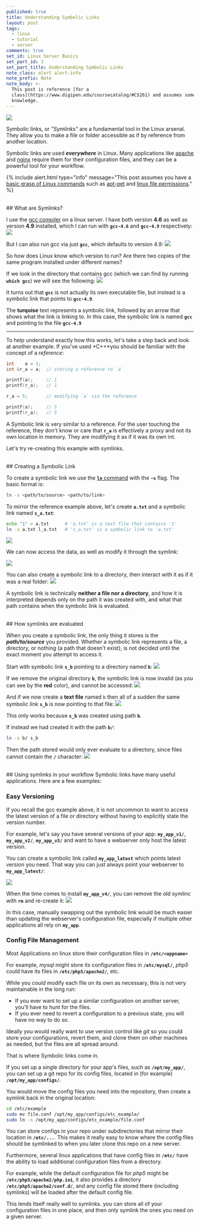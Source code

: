 ```yaml
---
published: true
title: Understanding Symbolic Links
layout: post
tags:
  - linux
  - tutorial
  - server
comments: true
set_id: Linux Server Basics
set_part_id: 3
set_part_title: Understanding Symbolic Links
note_class: alert alert-info
note_prefix: Note
note_body: >-
  This post is reference [for a
  class](https://www.digipen.edu/coursecatalog/#CS261) and assumes some prior
  knowledge.
---
```



![](http://i.imgur.com/IKCybXy.png)

Symbolic links, or *"Symlinks"* are a fundamental tool in the Linux arsenal. They allow you to make a file or folder accessible as if by reference from another location.

Symbolic links are used ***everywhere*** in Linux. Many applications like [apache](https://httpd.apache.org/) and [nginx](https://www.nginx.com/resources/wiki/) require them for their configuration files, and they can be a powerful tool for your workflow.

{% include alert.html type="info" message="This post assumes you have a [basic grasp of Linux commands](http://linuxcommand.org/learning_the_shell.php) such as [apt-get](https://help.ubuntu.com/community/AptGet/Howto) and [linux file permissions](https://help.ubuntu.com/community/FilePermissions)." %}

<!-- more -->


<br />
## What are Symlinks?

I use the [gcc compiler](http://pages.cs.wisc.edu/~beechung/ref/gcc-intro.html) on a linux server. I have both version **4.6** as well as version **4.9** installed, which I can run with **`gcc-4.6`** and **`gcc-4.9`** respectively:
![](https://i.imgur.com/JrL2EYB.png)

But I can also run gcc via just **`gcc`**, which defaults to version 4.9:
![](https://i.imgur.com/00jrgJB.png)

So how does Linux know which version to run? Are there two copies of the same program installed under different names?

If we look in the directory that contains gcc (which we can find by running **`which gcc`**) we will see the following:
![](https://i.imgur.com/JVSc2zr.png)

It turns out that **`gcc`** is not actually its own executable file, but instead is a symbolic link that points to **`gcc-4.9`**.  

The **turqoise** text represents a symbolic link, followed by an arrow that shows what the link is linking to. In this case, the symbolic link is named **`gcc`** and pointing to the file **`gcc-4.9`**

------

To help understand exactly how this works, let's take a step back and look at another example. If you've used *C++*you should be familiar with the concept of a *reference*:


```c++
int    a = 1;
int &r_a = a;  // storing a reference to `a`

printf(a);     // 1
printf(r_a);   // 1

r_a = 5;       // modifying `a` via the reference

printf(a);     // 5
printf(r_a);   // 5
```

A Symbolic link is very similar to a reference. For the user touching the reference, they don't know or care that **`r_a`** is effectively a proxy and not its own location in memory. They are modifying it as if it was its own int.

Let's try re-creating this example with symlinks.

<br />
## Creating a Symbolic Link

To create a symbolic link we use the [**`ln`** command](https://en.wikipedia.org/wiki/Ln_(Unix) ) with the **`-s`** flag. The basic format is:

```bash
ln -s <path/to/source> <path/to/link>
```

To mirror the reference example above, let's create **`a.txt`** and a symbolic link named **`s_a.txt`**:

```bash
echo "1" > a.txt      # 'a.txt' is a text file that contains '1'
ln -s a.txt l_a.txt   # 's_a.txt' is a symbolic link to 'a.txt'
```

![](https://i.imgur.com/G4ROeXb.png)

We can now access the data, as well as modify it through the symlink:

![](https://i.imgur.com/83gpBiA.png)

You can also create a symbolic link to a directory, then interact with it as if it was a real folder:
![](https://i.imgur.com/d1bS1T8.png)

A symbolic link is technically **neither a file nor a directory**, and how it is interpreted depends only on the path it was created with, and what that path contains when the symbolic link is evaluated.


<br />
## How symlinks are evaluated

When you create a symbolic link, the only thing it stores is the  ***path/to/source*** you provided. Whether a symbolic link represents a file, a directory, or nothing (a path that doesn't exist), is not decided until the exact moment you attempt to access it. 

Start with symbolic link **`s_b`** pointing to a directory named **`b`**:
![](https://i.imgur.com/S0P2mgk.png)

If we remove the original directory **`b`**, the symbolic link is now invalid (as you can see by the **red** color), and cannot be accessed:
![](https://i.imgur.com/YMj9kc2.png)

And if we now create a **text file** named `b` then all of a sudden the same symbolic link **`s_b`** is now pointing to that file:
![](https://i.imgur.com/qwp4Aoj.png)

This only works because **`s_b`** was created using path **`b`**.

If instead we had created it with the path **`b/`**:
```bash
ln -s b/ s_b
```
Then the path stored would only ever evaluate to a directory, since files cannot contain the **`/`** character:
![](https://i.imgur.com/o4QkdjG.png)


<br />
## Using symlinks in your workflow
Symbolic links have many useful applications. Here are a few examples:

### Easy Versioning
If you recall the gcc example above, it is not uncommon to want to access the latest version of a file or directory without having to explicitly state the version number.

For example, let's say you have several versions of your app: **`my_app_v1/`**, **`my_app_v2/`**, **`my_app_v3/`** and want to have a webserver only host the latest version. 

You can create a symbolic link called **`my_app_latest`** which points latest version you need.  That way you can just always point your webserver to **`my_app_latest/`**:

![](https://i.imgur.com/rU1tjs5.png)

When the time comes to install **`my_app_v4/`**, you can remove the old symlinc with **`rm`** and re-create it:
![](https://i.imgur.com/SjCNqmY.png)

In this case, manually swapping out the symbolic link would be much easier than updating the webserver's configuration file, especially if multiple other applications all rely on **`my_app`**.


### Config File Management
Most Applications on linux store their configuration files in **`/etc/<appname>`**

For example, *mysql* might store its configuration files in **`/etc/mysql/`**, *php5*  could have its files in **`/etc/php5/apache2/`**, etc.

While you *could* modify each file on its own as necessary, this is not very maintainable in the long run:

- If you ever want to set up a similar configuration on another server, you'll have to hunt for the files.
- If you ever need to revert a configuration to a previous state, you will have no way to do so.


Ideally you would really want to use version control like *git*  so you could store your configurations, revert them, and clone them on other machines as needed, but the files are all spread around.

That is where Symbolic links come in.

If you set up a single directory for your app's files, such as **`/opt/my_app/`**, you can set up a git repo for its config files, located in (for example) **`/opt/my_app/configs/`**.

You would move the config files you need into the repository, then create a symlink back in the original location:

```bash
cd /etc/example
sudo mv file.conf /opt/my_app/configs/etc_example/
sudo ln -s /opt/my_app/configs/etc_example/file.conf
```

You can store configs in your repo under subdirectories that mirror their location in **`/etc/...`**. This makes it really easy to know where the config files should be symlinked to when you later clone this repo on a new server.

Furthermore, several linux applications that have config files in **`/etc/`** have the ability to load additional configuration files from a directory. 

For example, while the default configuration file for *php5* might be **`/etc/php5/apache2/php.ini`**, it also provides a directory **`/etc/php5/apache2/conf.d/`**, and any config file stored there (including symlinks) will be loaded after the default config file.

This lends itself really well to symlinks. you can store all of your configuration files in one place, and then only symlink the ones you need on a given server.





